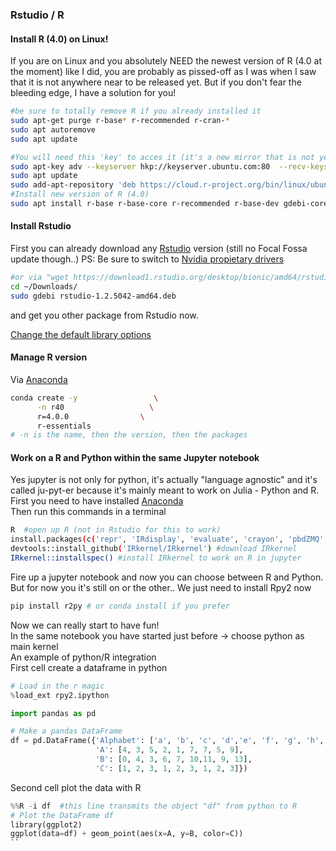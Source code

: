 ### Rstudio / R  <a name="rstudio"></a>

#### Install R (4.0) on Linux!
If you are on Linux and you absolutely NEED the newest version of R (4.0 at the moment) like I did, you are probably as pissed-off as I was when I saw that it is not anywhere near to be released yet.
But if you don't fear the bleeding edge, I have a solution for you! </br>
```bash
#be sure to totally remove R if you already installed it 
sudo apt-get purge r-base* r-recommended r-cran-*
sudo apt autoremove
sudo apt update

#You will need this 'key' to acces it (it's a new mirror that is not yet released)
sudo apt-key adv --keyserver hkp://keyserver.ubuntu.com:80  --recv-keys E298A3A825C0D65DFD57CBB651716619E084DAB9
sudo apt update
sudo add-apt-repository 'deb https://cloud.r-project.org/bin/linux/ubuntu focal-cran40/'
#Install new version of R (4.0)
sudo apt install r-base r-base-core r-recommended r-base-dev gdebi-core
```

#### Install Rstudio
First you can already download any [Rstudio](https://rstudio.com/products/rstudio/download/#download) version (still no Focal Fossa update though..)
PS: Be sure to switch to [Nvidia propietary drivers](https://www.linuxbabe.com/desktop-linux/switch-intel-nvidia-graphics-card-ubuntu)
```bash
#or via "wget https://download1.rstudio.org/desktop/bionic/amd64/rstudio-1.2.5042-amd64.deb" # that works for ubuntu 20 others might not
cd ~/Downloads/
sudo gdebi rstudio-1.2.5042-amd64.deb
```
 and get you other package from Rstudio now. </br>
 
[Change the default library options](https://www.accelebrate.com/library/how-to-articles/r-rstudio-library)

#### Manage R version
Via [Anaconda](https://github.com/munoztd0/Hitchhikers_guide_to_the_brain/tree/gh-pages/python)
```bash
conda create -y                 \
      -n r40                   \
      r=4.0.0                \
      r-essentials 
# -n is the name, then the version, then the packages
```

#### Work on a R and Python within the same Jupyter notebook 
Yes jupyter is not only for python, it's actually "language agnostic" and it's called ju-pyt-er because it's mainly meant to work on Julia - Python and R. </br>
First you need to have installed [Anaconda](https://www.anaconda.com/products/individual)  </br>
Then run this commands in a terminal
```bash
R  #open up R (not in Rstudio for this to work)
install.packages(c('repr', 'IRdisplay', 'evaluate', 'crayon', 'pbdZMQ', 'devtools', 'uuid', 'digest')) # install these packages (and just select you closest CRAN mirror)
devtools::install_github('IRkernel/IRkernel') #download IRkernel 
IRkernel::installspec() #install IRkernel to work on R in jupyter
```



Fire up a jupyter notebook and now you can choose between R and Python. </br>
But for now you it's still on or the other.. We just need to install Rpy2 now </br>
```bash
pip install r2py # or conda install if you prefer
```
Now we can really start to have fun! </br>
In the same notebook you have started just before -> choose python as main kernel </br>
An example of python/R integration </br> 
First cell create a dataframe in python
```py
# Load in the r magic
%load_ext rpy2.ipython

import pandas as pd

# Make a pandas DataFrame
df = pd.DataFrame({'Alphabet': ['a', 'b', 'c', 'd','e', 'f', 'g', 'h','i'],
                   'A': [4, 3, 5, 2, 1, 7, 7, 5, 9],
                   'B': [0, 4, 3, 6, 7, 10,11, 9, 13],
                   'C': [1, 2, 3, 1, 2, 3, 1, 2, 3]})
```
Second cell plot the data with R
```py                   
%%R -i df  #this line transmits the object "df" from python to R
# Plot the DataFrame df
library(ggplot2)
ggplot(data=df) + geom_point(aes(x=A, y=B, color=C))
`` 

